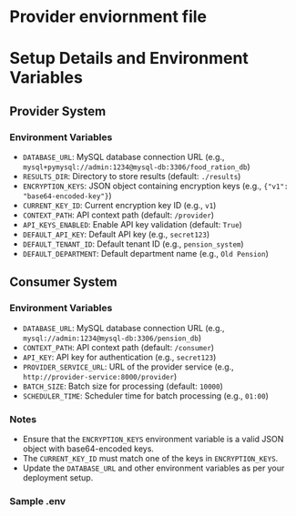 # Provider enviornment file

# Setup Details and Environment Variables

## Provider System

### Environment Variables
- `DATABASE_URL`: MySQL database connection URL (e.g., `mysql+pymysql://admin:1234@mysql-db:3306/food_ration_db`)
- `RESULTS_DIR`: Directory to store results (default: `./results`)
- `ENCRYPTION_KEYS`: JSON object containing encryption keys (e.g., `{"v1": "base64-encoded-key"}`)
- `CURRENT_KEY_ID`: Current encryption key ID (e.g., `v1`)
- `CONTEXT_PATH`: API context path (default: `/provider`)
- `API_KEYS_ENABLED`: Enable API key validation (default: `True`)
- `DEFAULT_API_KEY`: Default API key (e.g., `secret123`)
- `DEFAULT_TENANT_ID`: Default tenant ID (e.g., `pension_system`)
- `DEFAULT_DEPARTMENT`: Default department name (e.g., `Old Pension`)

## Consumer System

### Environment Variables
- `DATABASE_URL`: MySQL database connection URL (e.g., `mysql://admin:1234@mysql-db:3306/pension_db`)
- `CONTEXT_PATH`: API context path (default: `/consumer`)
- `API_KEY`: API key for authentication (e.g., `secret123`)
- `PROVIDER_SERVICE_URL`: URL of the provider service (e.g., `http://provider-service:8000/provider`)
- `BATCH_SIZE`: Batch size for processing (default: `10000`)
- `SCHEDULER_TIME`: Scheduler time for batch processing (e.g., `01:00`)

### Notes
- Ensure that the `ENCRYPTION_KEYS` environment variable is a valid JSON object with base64-encoded keys.
- The `CURRENT_KEY_ID` must match one of the keys in `ENCRYPTION_KEYS`.
- Update the `DATABASE_URL` and other environment variables as per your deployment setup.

### Sample .env
